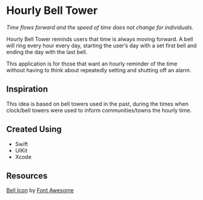 # Hourly Bell Tower

*Time flows forward and the speed of time does not change for individuals.*

Hourly Bell Tower reminds users that time is always moving forward. A bell will ring every hour every day, starting the user’s day with a set first bell and ending the day with the last bell.

This application is for those that want an hourly reminder of the time without having to think about repeatedly setting and shutting off an alarm.

## Inspiration

This idea is based on bell towers used in the past, during the times when clock/bell towers were used to inform communities/towns the hourly time. 

## Created Using

- Swift
- UIKit
- Xcode

## Resources 

<a href="https://iconscout.com/icons/bell" target="_blank">Bell Icon</a> by <a href="https://iconscout.com/contributors/font-awesome" target="_blank">Font Awesome</a>

